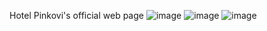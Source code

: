 Hotel Pinkovi's official web page
![image](https://github.com/nikolay-st-d/pinkovi/assets/92688848/fed7da2f-9556-4f9e-a018-0ffc77293b5c)
![image](https://github.com/nikolay-st-d/pinkovi/assets/92688848/8cb443e3-c1a5-4b71-ab3e-88f7e4542007)
![image](https://github.com/nikolay-st-d/pinkovi/assets/92688848/7d3feac1-1563-4417-8af0-5f66df622de5)

